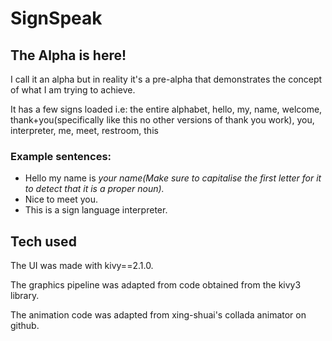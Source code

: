 # SignSpeak

## The Alpha is here!

I call it an alpha but in reality it's a pre-alpha that demonstrates the concept of what I am trying to achieve.

It has a few signs loaded i.e: the entire alphabet, hello, my, name, welcome, thank+you(specifically like this no other versions of thank you work), you, interpreter, me, meet, restroom, this

### Example sentences: 
* Hello my name is _your name(Make sure to capitalise the first letter for it to detect that it is a proper noun)._
* Nice to meet you.
* This is a sign language interpreter.

## Tech used

The UI was made with kivy==2.1.0.

The graphics pipeline was adapted from code obtained from the kivy3 library.

The animation code was adapted from xing-shuai's collada animator on github.


